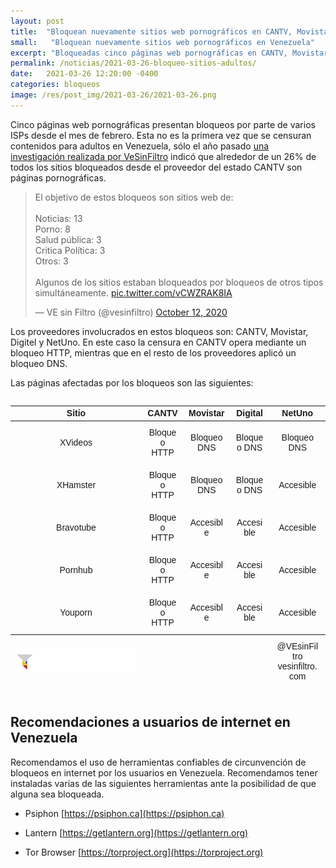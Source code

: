 ```yaml
---
layout: post
title:  "Bloquean nuevamente sitios web pornográficos en CANTV, Movistar, Digitel y NetUno'"
small:   "Bloquean nuevamente sitios web pornográficos en Venezuela"
excerpt: "Bloqueadas cinco páginas web pornográficas en CANTV, Movistar, Digitel y NetUno"
permalink: /noticias/2021-03-26-bloqueo-sitios-adultos/
date:   2021-03-26 12:20:00 -0400
categories: bloqueos
image: /res/post_img/2021-03-26/2021-03-26.png
---
```



Cinco páginas web pornográficas presentan bloqueos por parte de varios ISPs desde el mes de febrero. Esta no es la primera vez que se censuran contenidos para adultos en Venezuela, sólo el año pasado [una investigación realizada por VeSinFiltro](https://vesinfiltro.com/noticias/2020-10-12-30_nuevos_bloqueos_cantv/) indicó que alrededor de un 26% de todos los sitios bloqueados desde el proveedor del estado CANTV son páginas pornográficas.

<blockquote class="twitter-tweet" data-conversation="none" data-theme="light"><p lang="es" dir="ltr">El objetivo de estos bloqueos son sitios web de:<br><br>Noticias: 13<br>Porno: 8<br>Salud pública: 3<br>Critica Política: 3<br>Otros: 3<br><br>Algunos de los sitios estaban bloqueados por bloqueos de otros tipos simultáneamente. <a href="https://t.co/vCWZRAK8IA">pic.twitter.com/vCWZRAK8IA</a></p>&mdash; VE sin Filtro (@vesinfiltro) <a href="https://twitter.com/vesinfiltro/status/1315765218077814784?ref_src=twsrc%5Etfw">October 12, 2020</a></blockquote> <script async src="https://platform.twitter.com/widgets.js" charset="utf-8"></script>

Los proveedores involucrados en estos bloqueos son: CANTV, Movistar, Digitel y NetUno. En este caso la censura en CANTV opera mediante un bloqueo HTTP, mientras que en el resto de los proveedores aplicó un bloqueo DNS. 

Las páginas afectadas por los bloqueos son las siguientes:

<html>
<head>
<link rel="preconnect" href="https://fonts.gstatic.com">
<link href="https://fonts.googleapis.com/css2?family=IBM+Plex+Sans:wght@500&display=swap" rel="stylesheet">
<style>
table {
  font-family: 'IBM Plex Sans', Helvetica, sans-serif;
  border-collapse: collapse;
  width: 100%;
}


table tr:nth-child(even){background-color: #f2f2f2;}

tbody tr:hover {background-color: #ddd;}

table th {
  padding: 3%;
  text-align: center;
  background-color: #48505f;
  border-right: 2px solid white;
  color: white;
}
table td {
  text-align: center; 
  padding: 2%
}
  
.accesible {
  background-color: #64DC84;
  border-right: 2px solid white;
  border-bottom: 2px solid white;
  font-weight: 800;
}
 
.block {
  background-color: #EC4040;
  border-right: 2px solid white;
  border-bottom: 2px solid white;
  font-weight: 800;
}

#youporn {
  border-bottom: 2px solid white;
}
  
tfoot {
  padding: 5%;
  background-color: black;
}
  
#social {
  color: white;
  font-size: 13px
}

img {
    height: 30px;
}
  
</style>
</head>
<body>
<div style="overflow-x:auto;">
  <table>
    <thead>
      <tr>
        <th>Sitio</th>
        <th>CANTV</th>
        <th>Movistar</th>
        <th>Digital</th>
        <th>NetUno</th>
      </tr>
    </thead>
    <tbody>
      <tr>
        <td>XVideos</td>
        <td class="block">Bloqueo HTTP</td>
        <td class="block">Bloqueo DNS</td>
        <td class="block">Bloqueo DNS</td>
        <td class="block">Bloqueo DNS</td>
      </tr>
      <tr>
        <td>XHamster</td>
        <td class="block">Bloqueo HTTP</td>
        <td class="block">Bloqueo DNS</td>
        <td class="block">Bloqueo DNS</td>
        <td class="accesible">Accesible</td>
      </tr>
      <tr>
        <td>Bravotube</td>
        <td class="block">Bloqueo HTTP</td>
        <td class="accesible">Accesible</td>
        <td class="accesible">Accesible</td>
        <td class="accesible">Accesible</td>
      </tr>
      <tr>
        <td>Pornhub</td>
        <td class="block">Bloqueo HTTP</td>
        <td class="accesible">Accesible</td>
        <td class="accesible">Accesible</td>
        <td class="accesible">Accesible</td>
      </tr>
      <tr>
        <td id="youporn">Youporn</td>
        <td class="block">Bloqueo HTTP</td>
        <td class="accesible">Accesible</td>
        <td class="accesible">Accesible</td>
        <td class="accesible">Accesible</td>
      </tr>
    </tbody>
  <tfoot>
      <tr>
        <td>
            <img src="res/VeSinFiltro-long.svg" />
        </td>
        <td></td>
        <td></td>
        <td></td>
        <td id="social">
          @VEsinFiltro<br>
          vesinfiltro.com
        </td>
      </tr>
    </tfoot>
  </table>
</div>
</body>
</html>

## Recomendaciones a usuarios de internet en Venezuela

Recomendamos el uso de herramientas confiables de circunvención de
bloqueos en internet por los usuarios en Venezuela. Recomendamos tener instaladas varias de las
siguientes herramientas ante la posibilidad de que alguna sea bloqueada.

-   Psiphon [https://psiphon.ca](https://psiphon.ca)

-   Lantern [https://getlantern.org](https://getlantern.org)

-   Tor Browser [https://torproject.org](https://torproject.org)
